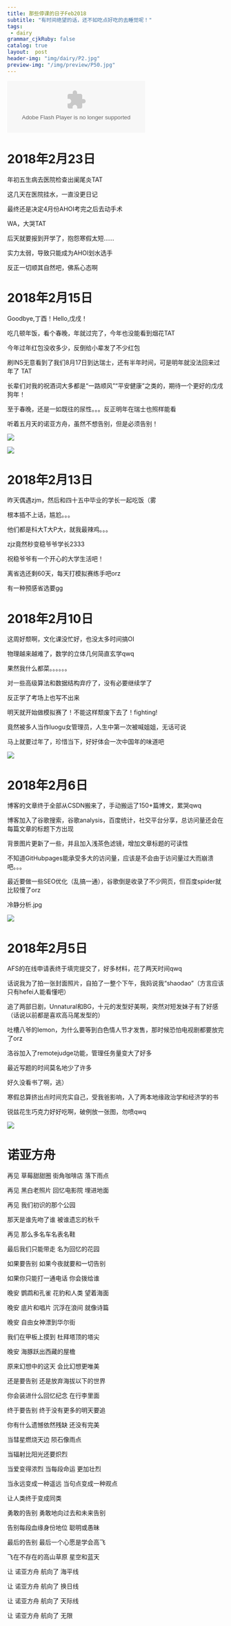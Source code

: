 ```yaml
---
title: 那些停课的日子Feb2018
subtitle: "有时间绝望的话，还不如吃点好吃的去睡觉呢！"
tags: 
 - dairy
grammar_cjkRuby: false
catalog: true
layout:  post
header-img: "img/dairy/P2.jpg"
preview-img: "/img/preview/P50.jpg"
---
```


<embed src="http://www.xiami.com/widget/0_1770665107,_320_120_5695c1_457cb4_1/multiPlayer.swf" type="application/x-shockwave-flash" width="320" height="120" wmode="transparent">

# 2018年2月23日

年初五生病去医院检查出阑尾炎TAT

这几天在医院挂水，一直没更日记

最终还是决定4月份AHOI考完之后去动手术

WA，大哭TAT

后天就要报到开学了，抱怨寒假太短......

实力太弱，导致只能成为AHOI划水选手

反正一切顺其自然吧，佛系心态啊

# 2018年2月15日

Goodbye,丁酉！Hello,戊戌！

吃几顿年饭，看个春晚，年就过完了，今年也没能看到烟花TAT

今年过年红包没收多少，反倒给小辈发了不少红包

刷INS无意看到了我们8月17日到达瑞士，还有半年时间，可是明年就没法回来过年了 TAT

长辈们对我的祝酒词大多都是“一路顺风”“平安健康”之类的，期待一个更好的戊戌狗年！

至于春晚，还是一如既往的尿性。。。反正明年在瑞士也照样能看

听着五月天的诺亚方舟，虽然不想告别，但是必须告别！

![](https://s1.ax1x.com/2018/02/16/9Yq2jJ.jpg)

![](https://s1.ax1x.com/2018/02/16/9YqWu9.jpg)

# 2018年2月13日

昨天偶遇zjm，然后和四十五中毕业的学长一起吃饭（雾

根本插不上话，尴尬。。。

他们都是科大T大P大，就我最辣鸡。。。

zjz竟然秒变稳爷爷学长2333

祝稳爷爷有一个开心的大学生活吧！

离省选还剩60天，每天打模拟赛练手吧orz

有一种预感省选要gg

# 2018年2月10日

这周好颓啊，文化课没忙好，也没太多时间搞OI

物理越来越难了，数学的立体几何简直玄学qwq

果然我什么都菜。。。。。。

对一些高级算法和数据结构弃疗了，没有必要继续学了

反正学了考场上也写不出来

明天就开始做模拟赛了！不能这样颓废下去了！fighting!

竟然被多人当作luogu女管理员，人生中第一次被喊姐姐，无话可说

马上就要过年了，珍惜当下，好好体会一次中国年的味道吧

![](https://s1.ax1x.com/2018/02/10/9G1ih6.jpg)

# 2018年2月6日

博客的文章终于全部从CSDN搬来了，手动搬运了150+篇博文，累哭qwq

博客加入了谷歌搜索，谷歌analysis，百度统计，社交平台分享，总访问量还会在每篇文章的标题下方出现

背景图片更新了一些，并且加入浅茶色滤镜，增加文章标题的可读性

不知道GitHubpages能承受多大的访问量，应该是不会由于访问量过大而崩溃吧。。。

最近要做一些SEO优化（乱搞一通），谷歌倒是收录了不少网页，但百度spider就比较慢了orz

冷静分析.jpg

![](https://s1.ax1x.com/2018/02/06/9l9W01.png)


# 2018年2月5日

AFS的在线申请表终于填完提交了，好多材料，花了两天时间qwq

话说我为了拍一张封面照片，自拍了一整个下午，我妈说我“shaodao”（方言应该只有hefei人能看懂吧）

追了两部日剧，Unnatural和BG，十元的发型好美啊，突然对短发妹子有了好感（话说以前都是喜欢高马尾发型的）

吐槽八爷的lemon，为什么要等到白色情人节才发售，那时候恐怕电视剧都要放完了orz

洛谷加入了remotejudge功能，管理任务量变大了好多

最近写题的时间莫名地少了许多

好久没看书了啊，逃）

寒假总算挤出点时间充实自己，受我爸影响，入了两本地缘政治学和经济学的书

锐兹花生巧克力好好吃啊，破例放一张图，勿喷qwq

![](https://s1.ax1x.com/2018/02/05/9Kwk40.jpg)

# 诺亚方舟

再见 草莓甜甜圈 街角咖啡店 落下雨点 

再见 黑白老照片 回忆电影院 埋进地面 

再见 我们初识的那个公园 

那天是谁先吻了谁 被谁遗忘的秋千 

再见 那么多名车名表名鞋 

最后我们只能带走 名为回忆的花园 

如果要告别 如果今夜就要和一切告别 

如果你只能打一通电话 你会拨给谁 

晚安 鹦鹉和孔雀 花豹和人类 望着海面 

晚安 底片和唱片 沉浮在浪间 就像诗篇 

晚安 自由女神漂到华尔街 

我们在甲板上摸到 杜拜塔顶的塔尖 

晚安 海豚跃出西藏的屋檐 

原来幻想中的这天 会比幻想更唯美 

还是要告别 还是放弃海拔以下的世界 

你会装进什么回忆纪念 在行李里面 

终于要告别 终于没有更多的明天要追 

你有什么遗憾依然残缺 还没有完美 

当彗星燃烧天边 陨石像雨点 

当辐射比阳光还要炽烈 

当爱变得浓烈 当每段命运 更加壮烈 

当永远变成一种遥远 当句点变成一种观点 

让人类终于变成同类 

勇敢的告别 勇敢地向过去和未来告别 

告别每段血缘身份地位 聪明或愚昧 

最后的告别 最后一个心愿是学会高飞 

飞在不存在的高山草原 星空和蓝天 

让 诺亚方舟 航向了 海平线 

让 诺亚方舟 航向了 换日线 

让 诺亚方舟 航向了 天际线 

让 诺亚方舟 航向了 无限 